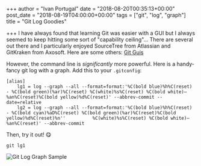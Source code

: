 +++
author = "Ivan Portugal"
date = "2018-08-20T00:35:13+00:00"
post_date = "2018-08-19T04:00:00+00:00"
tags = ["git", "log", "graph"]
title = "Git Log Goodies"

+++
I have always found that learning Git was easier with a GUI but I always seemed to keep hitting some sort of "capability ceiling"... There are several out there and I particularly enjoyed SourceTree from Atlassian and GitKraken from Axosoft. Here are some others: [Git Guis](https://git-scm.com/download/gui/windows)

However, the command line is _significantly_ more powerful. Here is a handy-fancy git log with a graph. Add this to your `.gitconfig`:

```shell
[alias]
    lg1 = log --graph --all --format=format:'%C(bold blue)%h%C(reset) - %C(bold green)(%ar)%C(reset) %C(white)%s%C(reset) %C(bold white)— %an%C(reset)%C(bold yellow)%d%C(reset)' --abbrev-commit --date=relative
    lg2 = log --graph --all --format=format:'%C(bold blue)%h%C(reset) - %C(bold cyan)%aD%C(reset) %C(bold green)(%ar)%C(reset)%C(bold yellow)%d%C(reset)%n''          %C(white)%s%C(reset) %C(bold white)— %an%C(reset)' --abbrev-commit
```

Then, try it out! :yum:

```shell
git lg1
```

![Git Log Graph Sample](/bloghugo/img/GitLogGraphSample.png)